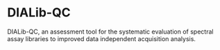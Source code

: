 # DIALib-QC
DIALib-QC, an assessment tool for the systematic evaluation of spectral assay libraries to improved data independent acquisition analysis.
